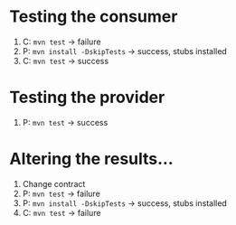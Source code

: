# Testing the consumer
1. C: `mvn test`                → failure
1. P: `mvn install -DskipTests` → success, stubs installed
1. C: `mvn test`                → success

# Testing the provider
1. P: `mvn test`                → success

# Altering the results...
1. Change contract
1. P: `mvn test`                → failure
1. P: `mvn install -DskipTests` → success, stubs installed
1. C: `mvn test`                → failure